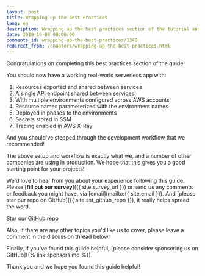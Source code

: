 ```yaml
---
layout: post
title: Wrapping up the Best Practices
lang: en
description: Wrapping up the best practices section of the tutorial and going over the next steps.
date: 2019-10-08 00:00:00
comments_id: wrapping-up-the-best-practices/1340
redirect_from: /chapters/wrapping-up-the-best-practices.html
---
```


Congratulations on completing this best practices section of the guide!

You should now have a working real-world serverless app with:

1. Resources exported and shared between services
2. A single API endpoint shared between services
3. With multiple environments configured across AWS accounts
4. Resource names parameterized with the environment names
5. Deployed in phases to the environments
6. Secrets stored in SSM
7. Tracing enabled in AWS X-Ray

And you should've stepped through the development workflow that we recommended!

The above setup and workflow is exactly what we, and a number of other companies are using in production. We hope that this gives you a good starting point for your projects! 

We'd love to hear from you about your experience following this guide. Please [**fill out our survey**]({{ site.survey_url }}) or send us any comments or feedback you might have, via [email](mailto:{{ site.email }}). And [please star our repo on GitHub]({{ site.sst_github_repo }}), it really helps spread the word.

<a class="button contact" href="{{ site.sst_github_repo }}" target="_blank">Star our GitHub repo</a>

Also, if there are any other topics you'd like us to cover, please leave a comment in the discussion thread below!

Finally, if you've found this guide helpful, [please consider sponsoring us on GitHub]({% link sponsors.md %}).

Thank you and we hope you found this guide helpful!
